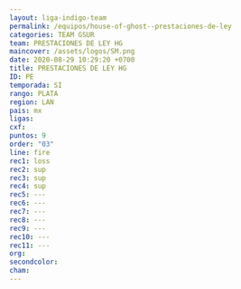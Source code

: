 ```yaml
---
layout: liga-indigo-team
permalink: /equipos/house-of-ghost--prestaciones-de-ley
categories: TEAM GSUR
team: PRESTACIONES DE LEY HG
maincover: /assets/logos/SM.png
date: 2020-08-29 10:29:20 +0700
title: PRESTACIONES DE LEY HG
ID: PE
temporada: SI
rango: PLATA
region: LAN
pais: mx
ligas: 
cxf: 
puntos: 9
order: "03"
line: fire
rec1: loss
rec2: sup
rec3: sup
rec4: sup
rec5: ---
rec6: ---
rec7: ---
rec8: ---
rec9: ---
rec10: ---
rec11: ---
org: 
secondcolor: 
cham:
---
```

